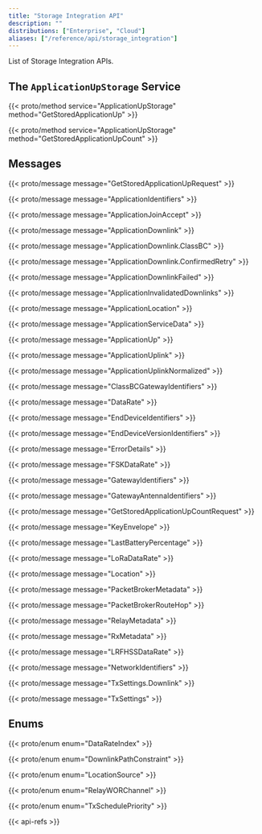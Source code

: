 ```yaml
---
title: "Storage Integration API"
description: ""
distributions: ["Enterprise", "Cloud"]
aliases: ["/reference/api/storage_integration"]
---
```


List of Storage Integration APIs.

<!--more-->

## The `ApplicationUpStorage` Service

{{< proto/method service="ApplicationUpStorage" method="GetStoredApplicationUp" >}}

{{< proto/method service="ApplicationUpStorage" method="GetStoredApplicationUpCount" >}}

## Messages

{{< proto/message message="GetStoredApplicationUpRequest" >}}

{{< proto/message message="ApplicationIdentifiers" >}}

{{< proto/message message="ApplicationJoinAccept" >}}

{{< proto/message message="ApplicationDownlink" >}}

{{< proto/message message="ApplicationDownlink.ClassBC" >}}

{{< proto/message message="ApplicationDownlink.ConfirmedRetry" >}}

{{< proto/message message="ApplicationDownlinkFailed" >}}

{{< proto/message message="ApplicationInvalidatedDownlinks" >}}

{{< proto/message message="ApplicationLocation" >}}

{{< proto/message message="ApplicationServiceData" >}}

{{< proto/message message="ApplicationUp" >}}

{{< proto/message message="ApplicationUplink" >}}

{{< proto/message message="ApplicationUplinkNormalized" >}}

{{< proto/message message="ClassBCGatewayIdentifiers" >}}

{{< proto/message message="DataRate" >}}

{{< proto/message message="EndDeviceIdentifiers" >}}

{{< proto/message message="EndDeviceVersionIdentifiers" >}}

{{< proto/message message="ErrorDetails" >}}

{{< proto/message message="FSKDataRate" >}}

{{< proto/message message="GatewayIdentifiers" >}}

{{< proto/message message="GatewayAntennaIdentifiers" >}}

{{< proto/message message="GetStoredApplicationUpCountRequest" >}}

{{< proto/message message="KeyEnvelope" >}}

{{< proto/message message="LastBatteryPercentage" >}}

{{< proto/message message="LoRaDataRate" >}}

{{< proto/message message="Location" >}}

{{< proto/message message="PacketBrokerMetadata" >}}

{{< proto/message message="PacketBrokerRouteHop" >}}

{{< proto/message message="RelayMetadata" >}}

{{< proto/message message="RxMetadata" >}}

{{< proto/message message="LRFHSSDataRate" >}}

{{< proto/message message="NetworkIdentifiers" >}}

{{< proto/message message="TxSettings.Downlink" >}}

{{< proto/message message="TxSettings" >}}

## Enums

{{< proto/enum enum="DataRateIndex" >}}

{{< proto/enum enum="DownlinkPathConstraint" >}}

{{< proto/enum enum="LocationSource" >}}

{{< proto/enum enum="RelayWORChannel" >}}

{{< proto/enum enum="TxSchedulePriority" >}}

{{< api-refs >}}

